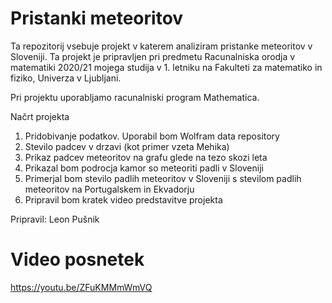# Pristanki meteoritov

Ta repozitorij vsebuje projekt v katerem analiziram pristanke meteoritov v Sloveniji. Ta projekt je pripravljen pri predmetu Racunalniska orodja v matematiki 2020/21 mojega studija v 1. letniku na Fakulteti za matematiko in fiziko, Univerza v Ljubljani.

Pri projektu uporabljamo racunalniski program Mathematica.

Načrt projekta

1. Pridobivanje podatkov. Uporabil bom Wolfram data repository
2. Stevilo padcev v drzavi (kot primer vzeta Mehika)
3. Prikaz padcev meteoritov na grafu glede na tezo skozi leta 
4. Prikazal bom podrocja kamor so meteoriti padli v Sloveniji
5. Primerjal bom stevilo padlih meteoritov v Sloveniji s stevilom padlih meteoritov na Portugalskem in Ekvadorju
6. Pripravil bom kratek video predstavitve projekta


Pripravil: Leon Pušnik

# Video posnetek
https://youtu.be/ZFuKMMmWmVQ
